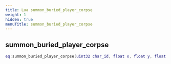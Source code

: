 ```yaml
---
title: Lua summon_buried_player_corpse
weight: 1
hidden: true
menuTitle: summon_buried_player_corpse
---
```

## summon_buried_player_corpse
```lua
eq:summon_buried_player_corpse(uint32 char_id, float x, float y, float z, float h); -- void
```